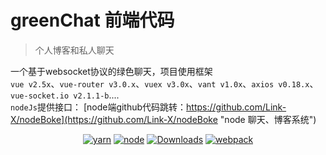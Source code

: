# greenChat 前端代码
> 个人博客和私人聊天

一个基于websocket协议的绿色聊天，项目使用框架<br/>
`vue v2.5x`、`vue-router v3.0.x`、`vuex v3.0x`、`vant v1.0x`、`axios v0.18.x`、`vue-socket.io v2.1.1-b`....
<br/>
`nodeJs`提供接口： [node端github代码跳转：https://github.com/Link-X/nodeBoke](https://github.com/Link-X/nodeBoke "node 聊天、博客系统")
<br/>

<p align="center">
  <a href="/"><img src="https://img.shields.io/badge/yarn-v1.5.1-brightgreen.svg" alt="yarn"></a>
  <a href="/"><img src="https://img.shields.io/badge/node-v8.10.0-brightgreen.svg" alt="node"></a>
  <a href="/"><img src="https://img.shields.io/badge/downloads-2.6MB-brightgreen.svg" alt="Downloads"></a>
  <a href="/"><img src="https://img.shields.io/badge/webpack-V3.6.0-brightgreen.svg" alt="webpack"></a>
</p>
